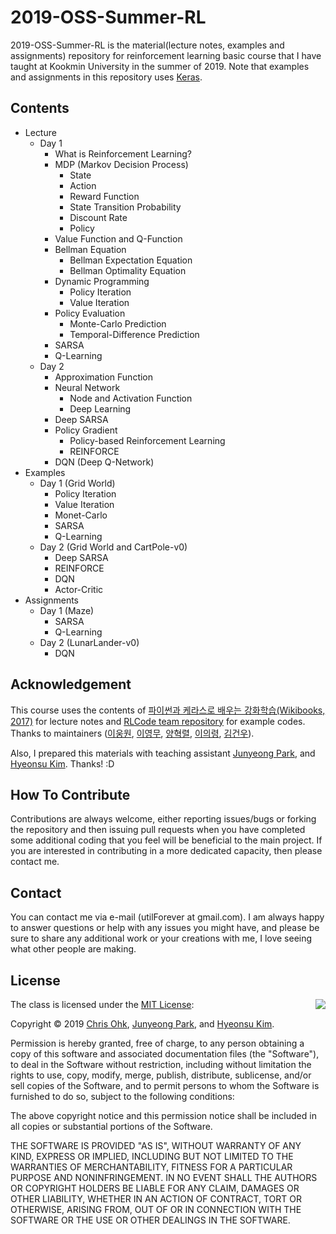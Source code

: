 # 2019-OSS-Summer-RL

2019-OSS-Summer-RL is the material(lecture notes, examples and assignments) repository for reinforcement learning basic course that I have taught at Kookmin University in the summer of 2019. Note that examples and assignments in this repository uses [Keras](https://keras.io/).

## Contents

- Lecture
    - Day 1
        - What is Reinforcement Learning?
        - MDP (Markov Decision Process)
            - State
            - Action
            - Reward Function
            - State Transition Probability
            - Discount Rate
            - Policy
        - Value Function and Q-Function
        - Bellman Equation
            - Bellman Expectation Equation
            - Bellman Optimality Equation
        - Dynamic Programming
            - Policy Iteration
            - Value Iteration
        - Policy Evaluation
            - Monte-Carlo Prediction
            - Temporal-Difference Prediction
        - SARSA
        - Q-Learning
    - Day 2
        - Approximation Function
        - Neural Network
            - Node and Activation Function
            - Deep Learning
        - Deep SARSA
        - Policy Gradient
            - Policy-based Reinforcement Learning
            - REINFORCE
        - DQN (Deep Q-Network)
- Examples
    - Day 1 (Grid World)
        - Policy Iteration
        - Value Iteration
        - Monet-Carlo
        - SARSA
        - Q-Learning
    - Day 2 (Grid World and CartPole-v0)
        - Deep SARSA
        - REINFORCE
        - DQN
        - Actor-Critic
- Assignments
    - Day 1 (Maze)
        - SARSA
        - Q-Learning
    - Day 2 (LunarLander-v0)
        - DQN

## Acknowledgement

This course uses the contents of [파이썬과 케라스로 배우는 강화학습(Wikibooks, 2017)](https://wikibook.co.kr/reinforcement-learning/) for lecture notes and [RLCode team repository](https://github.com/rlcode/reinforcement-learning-kr) for example codes. Thanks to maintainers ([이웅원](https://github.com/dnddnjs), [이영무](https://github.com/zzing0907), [양혁렬](https://github.com/Hyeokreal), [이의령](https://github.com/wooridle), [김건우](https://github.com/keon)).

Also, I prepared this materials with teaching assistant [Junyeong Park](https://github.com/JYPark09), and [Hyeonsu Kim](https://github.com/git-rla). Thanks! :D

## How To Contribute

Contributions are always welcome, either reporting issues/bugs or forking the repository and then issuing pull requests when you have completed some additional coding that you feel will be beneficial to the main project. If you are interested in contributing in a more dedicated capacity, then please contact me.

## Contact

You can contact me via e-mail (utilForever at gmail.com). I am always happy to answer questions or help with any issues you might have, and please be sure to share any additional work or your creations with me, I love seeing what other people are making.

## License

<img align="right" src="http://opensource.org/trademarks/opensource/OSI-Approved-License-100x137.png">

The class is licensed under the [MIT License](http://opensource.org/licenses/MIT):

Copyright &copy; 2019 [Chris Ohk](http://www.github.com/utilForever), [Junyeong Park](https://github.com/JYPark09), and [Hyeonsu Kim](https://github.com/git-rla).

Permission is hereby granted, free of charge, to any person obtaining a copy of this software and associated documentation files (the "Software"), to deal in the Software without restriction, including without limitation the rights to use, copy, modify, merge, publish, distribute, sublicense, and/or sell copies of the Software, and to permit persons to whom the Software is furnished to do so, subject to the following conditions:

The above copyright notice and this permission notice shall be included in all copies or substantial portions of the Software.

THE SOFTWARE IS PROVIDED "AS IS", WITHOUT WARRANTY OF ANY KIND, EXPRESS OR IMPLIED, INCLUDING BUT NOT LIMITED TO THE WARRANTIES OF MERCHANTABILITY, FITNESS FOR A PARTICULAR PURPOSE AND NONINFRINGEMENT. IN NO EVENT SHALL THE AUTHORS OR COPYRIGHT HOLDERS BE LIABLE FOR ANY CLAIM, DAMAGES OR OTHER LIABILITY, WHETHER IN AN ACTION OF CONTRACT, TORT OR OTHERWISE, ARISING FROM, OUT OF OR IN CONNECTION WITH THE SOFTWARE OR THE USE OR OTHER DEALINGS IN THE SOFTWARE.